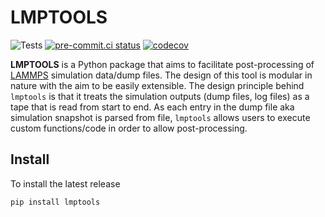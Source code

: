 # LMPTOOLS

![Tests](https://github.com/venkatbala/lmptools/actions/workflows/tests.yml/badge.svg)
[![pre-commit.ci status](https://results.pre-commit.ci/badge/github/venkatBala/lmptools/develop.svg)](https://results.pre-commit.ci/latest/github/venkatBala/lmptools/develop)
[![codecov](https://codecov.io/gh/venkatBala/lmptools/branch/main/graph/badge.svg?token=V5HRAOTNRX)](https://codecov.io/gh/venkatBala/lmptools)

**LMPTOOLS** is a Python package that aims to facilitate post-processing of [LAMMPS](https://www.lammps.org/) simulation data/dump files. The design of this tool
is modular in nature with the aim to be easily extensible. The design principle behind `lmptools` is that it treats the simulation outputs (dump files, log files) as a tape that
is read from start to end. As each entry in the dump file aka simulation snapshot is parsed from file, `lmptools` allows users to execute custom functions/code in order to allow post-processing.


## Install

To install the latest release

```bash
pip install lmptools
```